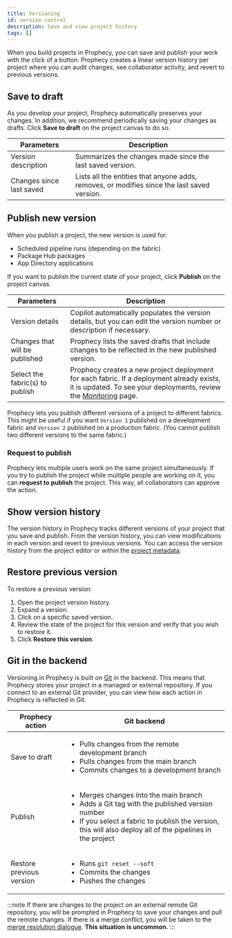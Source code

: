 ```yaml
---
title: Versioning
id: version-control
description: Save and view project history
tags: []
---
```


When you build projects in Prophecy, you can save and publish your work with the click of a button. Prophecy creates a linear version history per project where you can audit changes, see collaborator activity, and revert to previous versions.

<!-- insert image of simple version control menu in top-right corner -->

## Save to draft

As you develop your project, Prophecy automatically preserves your changes. In addition, we recommend periodically saving your changes as drafts. Click **Save to draft** on the project canvas to do so.

| Parameters               | Description                                                                                 |
| ------------------------ | ------------------------------------------------------------------------------------------- |
| Version description      | Summarizes the changes made since the last saved version.                                   |
| Changes since last saved | Lists all the entities that anyone adds, removes, or modifies since the last saved version. |

## Publish new version

When you publish a project, the new version is used for:

- Scheduled pipeline runs (depending on the fabric)
- Package Hub packages
- App Directory applications

If you want to publish the current state of your project, click **Publish** on the project canvas.

| Parameters                      | Description                                                                                                                                                                                      |
| ------------------------------- | ------------------------------------------------------------------------------------------------------------------------------------------------------------------------------------------------ |
| Version details                 | Copilot automatically populates the version details, but you can edit the version number or description if necessary.                                                                            |
| Changes that will be published  | Prophecy lists the saved drafts that include changes to be reflected in the new published version.                                                                                               |
| Select the fabric(s) to publish | Prophecy creates a new project deployment for each fabric. If a deployment already exists, it is updated. To see your deployments, review the [Monitoring](docs/analysts/observability.md) page. |

Prophecy lets you publish different versions of a project to different fabrics. This might be useful if you want `Version 1` published on a development fabric and `Version 2` published on a production fabric. (You cannot publish two different versions to the same fabric.)

### Request to publish

Prophecy lets multiple users work on the same project simultaneously. If you try to publish the project while multiple people are working on it, you can **request to publish** the project. This way, all collaborators can approve the action.

## Show version history

The version history in Prophecy tracks different versions of your project that you save and publish. From the version history, you can view modifications in each version and revert to previous versions. You can access the version history from the project editor or within the [project metadata](getting-started/concepts/project#project-metadata).

## Restore previous version

To restore a previous version:

1. Open the project version history.
1. Expand a version.
1. Click on a specific saved version.
1. Review the state of the project for this version and verify that you wish to restore it.
1. Click **Restore this version**.

## Git in the backend

Versioning in Prophecy is built on [Git](docs/ci-cd/git/git.md) in the backend. This means that Prophecy stores your project in a managed or external repository. If you connect to an external Git provider, you can view how each action in Prophecy is reflected in Git.

| Prophecy action          | Git backend                                                                                                                                                                                                                                        |
| ------------------------ | -------------------------------------------------------------------------------------------------------------------------------------------------------------------------------------------------------------------------------------------------- |
| Save to draft            | <ul class="table-list"><li>Pulls changes from the remote development branch</li><li>Pulls changes from the main branch</li><li>Commits changes to a development branch</li></ul>                                                                   |
| Publish                  | <ul class="table-list"><li>Merges changes into the main branch</li><li>Adds a Git tag with the published version number</li><li>If you select a fabric to publish the version, this will also deploy all of the pipelines in the project</li></ul> |
| Restore previous version | <ul class="table-list"><li>Runs `git reset --soft`</li><li>Commits the changes</li><li>Pushes the changes</li></ul>                                                                                                                                |

:::note
If there are changes to the project on an external remote Git repository, you will be prompted in Prophecy to save your changes and pull the remote changes. If there is a merge conflict, you will be taken to the [merge resolution dialogue](docs/ci-cd/git/git-resolve.md). **This situation is uncommon.**
:::
